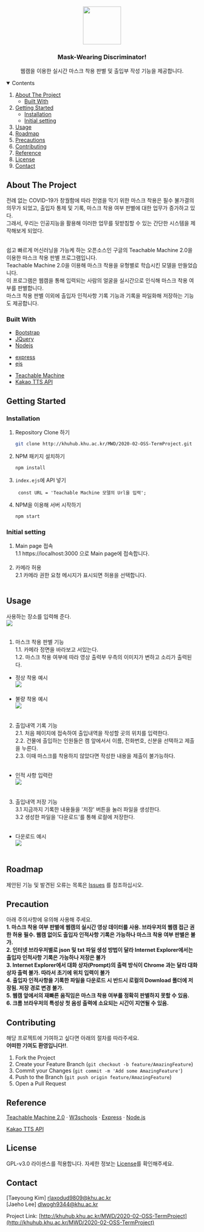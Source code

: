 <!--
*** Thanks for checking out the Best-README-Template. If you have a suggestion
*** that would make this better, please fork the repo and create a pull request
*** or simply open an issue with the tag "enhancement".
*** Thanks again! Now go create something AMAZING! :D
-->



<!-- PROJECT SHIELDS -->
<!--
*** I'm using markdown "reference style" links for readability.
*** Reference links are enclosed in brackets [ ] instead of parentheses ( ).
*** See the bottom of this document for the declaration of the reference variables
*** for contributors-url, forks-url, etc. This is an optional, concise syntax you may use.
*** https://www.markdownguide.org/basic-syntax/#reference-style-links
-->
<!--
[![Contributors][contributors-shield]][contributors-url]
[![Stargazers][stars-shield]][stars-url]
[![Issues][issues-shield]][issues-url]
[![MIT License][license-shield]][license-url]
[![LinkedIn][linkedin-shield]][linkedin-url]-->



<!-- PROJECT LOGO -->
<br />
<p align="center">
  <img src="/readme_img/camera.png"  width="100" height="100">
  </a>

  <h3 align="center">Mask-Wearing Discriminator!</h3>

  <p align="center">
    웹캠을 이용한 실시간 마스크 착용 판별 및 출입부 작성 기능을 제공합니다.
  </p>
</p>



<!-- TABLE OF CONTENTS -->
<details open="open">
  <summary>Contents</summary>
  <ol>
    <li>
      <a href="#about-the-project">About The Project</a>
      <ul>
        <li><a href="#built-with">Built With</a></li>
      </ul>
    </li>
    <li>
      <a href="#getting-started">Getting Started</a>
      <ul>
        <li><a href="#prerequisites">Installation</a></li>
        <li><a href="#installation">Initial setting</a></li>
      </ul>
    </li>
    <li><a href="#usage">Usage</a></li>
    <li><a href="#roadmap">Roadmap</a></li>
    <li><a href="#precautions">Precautions</a></li>
    <li><a href="#contributing">Contributing</a></li>
    <li><a href="#reference">Reference</a></li>
    <li><a href="#license">License</a></li>
    <li><a href="#contact">Contact</a></li>
  </ol>
</details>



<!-- ABOUT THE PROJECT -->
## About The Project

전례 없는 COVID-19가 창궐함에 따라 전염을 막기 위한 마스크 착용은 필수 불가결의 의무가 되었고, 출입자 통제 및 기록, 마스크 착용 여부 판별에 대한 업무가 증가하고 있다.<br>
그래서, 우리는 인공지능을 활용해 이러한 업무를 뒷받침할 수 있는 간단한 시스템을 제작해보게 되었다.<br><br>

쉽고 빠르게 머신러닝을 가능케 하는 오픈소스인 구글의 Teachable Machine 2.0을 이용한 마스크 착용 판별 프로그램입니다.<br> 
Teachable Machine 2.0을 이용해 마스크 착용을 유형별로 학습시킨 모델을 만들었습니다.<br>
이 프로그램은 웹캠을 통해 입력되는 사람의 얼굴을 실시간으로 인식해 마스크 착용 여부를 판별합니다.<br>
마스크 착용 판별 이외에 출입자 인적사항 기록 기능과 기록을 파일화해 저장하는 기능도 제공합니다.<br>


### Built With
* [Bootstrap](https://getbootstrap.com)
* [JQuery](https://jquery.com)
* [Nodejs](https://nodejs.org)
 - [express](https://github.com/expressjs/express)
 - [ejs](https://github.com/mde/ejs)
* [Teachable Machine](https://teachablemachine.withgoogle.com)
* [Kakao TTS API](https://developers.kakao.com/docs/latest/ko/voice/common)




<!-- GETTING STARTED -->
## Getting Started

### Installation

1. Repository Clone 하기
   ```sh
   git clone http://khuhub.khu.ac.kr/MWD/2020-02-OSS-TermProject.git
   ```
2. NPM 패키지 설치하기
   ```sh
   npm install
   ```
3. `index.ejs`에 API 넣기
   ```JS
    const URL = 'Teachable Machine 모델의 Url을 입력';
   ```
4. NPM을 이용해 서버 시작하기
   ```sh
   npm start
   ```
### Initial setting
1. Main page 접속<br>
  1.1 https://localhost:3000 으로 Main page에 접속합니다.<br><br>
2. 카메라 허용<br>
  2.1 카메라 권한 요청 메시지가 표시되면 허용을 선택합니다.<br><br>

<!-- USAGE EXAMPLES -->
## Usage
<!-- 사진 순서별로 정렬할 수 있도록. -->
사용하는 장소를 입력해 준다.<br>
<img src="/readme_img/1.png"><br><br>

1. 마스크 착용 판별 기능<br>
  1.1. 카메라 정면을 바라보고 서있는다. <br>
  1.2. 마스크 착용 여부에 따라 영상 출력부 우측의 이미지가 변하고 소리가 출력된다.<br>
  * 정상 착용 예시<br>
  <img src="/readme_img/정상.jpg"><br><br>
  * 불량 착용 예시<br>
  <img src="/readme_img/불량.jpg"><br><br>

2. 출입내역 기록 기능<br>
  2.1. 처음 페이지에 접속하여 출입내역을 작성할 곳의 위치를 입력한다.<br>
  2.2. 건물에 출입하는 인원들은 캠 앞에서서 이름, 전화번호, 신분을 선택하고 제출을 누른다.<br/>
  2.3. 이때 마스크를 착용하지 않았다면 작성한 내용을 제출이 불가능하다.<br><br>
  * 인적 사항 입력란<br>
  <img src="/readme_img/인적사항.jpg"><br><br>

3. 출입내역 저장 기능<br>
  3.1 지금까지 기록한 내용들을 '저장' 버튼을 눌러 파일을 생성한다.<br>
  3.2 생성한 파일을 '다운로드'를 통해 로컬에 저장한다.<br><br>
  * 다운로드 예시<br>
  <img src="/readme_img/다운로드.jpg"><br><br>



<!-- ROADMAP -->
## Roadmap

제안된 기능 및 발견된 오류는 목록은 [Issues](http://khuhub.khu.ac.kr/MWD/2020-02-OSS-TermProject/issues) 를 참조하십시오.



<!-- PRECAUTION -->
## Precaution
아래 주의사항에 유의해 사용해 주세요. <br>
**1. 마스크 착용 여부 판별에 웹캠의 실시간 영상 데이터를 사용. 브라우저의 웹캠 접근 권한 허용 필수. 웹캠 없이도 출입자 인적사항 기록은 가능하나 마스크 착용 여부 판별은 불가.**<br>
**2. 인터넷 브라우저별로 json 및 txt 파일 생성 방법이 달라 Internet Explorer에서는 출입자 인적사항 기록은 가능하나 저장은 불가**<br>
**3. Internet Explorer에서 대화 상자(Prompt)의 출력 방식이 Chrome 과는 달라 대화 상자 출력 불가. 따라서 초기에 위치 입력이 불가**<br> 
**4. 출입자 인적사항을 기록한 파일을 다운로드 시 반드시 로컬의 Download 폴더에 저장됨. 저장 경로 변경 불가.**<br> 
**5. 웹캠 앞에서의 재빠른 움직임은 마스크 착용 여부를 정확히 판별하지 못할 수 있음.**<br> 
**6. 크롬 브라우저의 특성상 첫 음성 출력에 소요되는 시간이 지연될 수 있음.**<br> 

<!-- CONTRIBUTING -->
## Contributing

해당 프로젝트에 기여하고 싶다면 아래의 절차를 따라주세요. <br>
**어떠한 기여도 환영입니다!!**.<br>
1. Fork the Project
2. Create your Feature Branch (`git checkout -b feature/AmazingFeature`)
3. Commit your Changes (`git commit -m 'Add some AmazingFeature'`)
4. Push to the Branch (`git push origin feature/AmazingFeature`)
5. Open a Pull Request


<!-- Reference -->
## Reference
<a href="https://teachablemachine.withgoogle.com">Teachable Machine 2.0</a>
    ·
<a href="https://www.w3schools.com/">W3schools</a>
    ·
<a href="https://devdocs.io/express/">Express</a>
    ·
<a href="https://devdocs.io/node/">Node.js</a>

<a href="https://developers.kakao.com/docs/latest/ko/voice/common">Kakao TTS API</a>


<!-- LICENSE -->
## License

<!-- 라이센스 나중에 올리고 링크 수정 필요-->
GPL-v3.0 라이센스를 적용합니다. 자세한 정보는 [License][license-url]를 확인해주세요.<br>



<!-- CONTACT -->
## Contact
[Taeyoung Kim] rlaxodud9809@khu.ac.kr<br>
[Jaeho Lee] dlwogh9344@khu.ac.kr<br>


Project Link: [http://khuhub.khu.ac.kr/MWD/2020-02-OSS-TermProject](http://khuhub.khu.ac.kr/MWD/2020-02-OSS-TermProject)



[license-url]: http://khuhub.khu.ac.kr/MWD/2020-02-OSS-TermProject/blob/master/LICENSE.txt